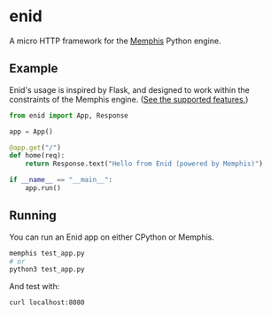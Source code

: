 # enid
A micro HTTP framework for the [Memphis](https://github.com/JonesBeach/memphis) Python engine.

## Example

Enid's usage is inspired by Flask, and designed to work within the constraints of the Memphis engine. ([See the supported features.](https://github.com/JonesBeach/memphis/blob/main/docs/SUPPORTED.md))
```python
from enid import App, Response

app = App()

@app.get("/")
def home(req):
    return Response.text("Hello from Enid (powered by Memphis)")

if __name__ == "__main__":
    app.run()
```

## Running
You can run an Enid app on either CPython or Memphis.
```bash
memphis test_app.py
# or
python3 test_app.py
```
And test with:
```bash
curl localhost:8080
```
